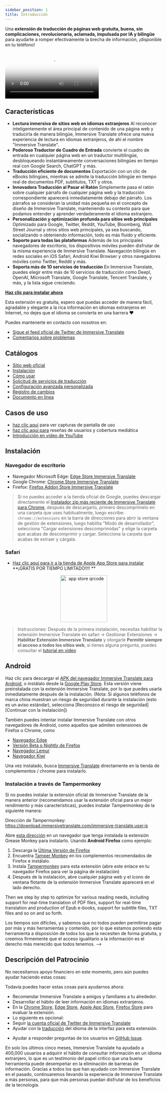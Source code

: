 ```yaml
---
sidebar_position: 1
title: Introducción
---
```


Una **extensión de traducción de páginas web gratuita, buena, sin complicaciones, revolucionaria, aclamada, impulsada por IA y bilingüe** para ayudarte a romper efectivamente la brecha de información, ¡disponible en tu teléfono!

<video
  controls
  poster="https://immersivetranslate.com/assets/price/video-poster-en.png"
  src="https://s.immersivetranslate.com/assets/uploads/en-kefVSe.mp4"
/>

## Características

- **Lectura inmersiva de sitios web en idiomas extranjeros** Al reconocer inteligentemente el área principal de contenido de una página web y traducirla de manera bilingüe, Immersive Translate ofrece una nueva experiencia de lectura en idiomas extranjeros, de ahí el nombre "Immersive Translate".
- **Poderoso Traductor de Cuadro de Entrada** convierte el cuadro de entrada en cualquier página web en un traductor multilingüe, desbloqueando instantáneamente conversaciones bilingües en tiempo real con Google Search, ChatGPT y más.
- **Traducción eficiente de documentos** Exportación con un clic de eBooks bilingües, mientras se admite la traducción bilingüe en tiempo real de documentos PDF, subtítulos, TXT y otros.
- **Innovadora Traducción al Pasar el Ratón** Simplemente pasa el ratón sobre cualquier párrafo de cualquier página web y la traducción correspondiente aparecerá inmediatamente debajo del párrafo. Los párrafos se consideran la unidad más pequeña en el concepto de diseño de Immersive Translate, manteniendo su contexto para que podamos entender y aprender verdaderamente el idioma extranjero.
- **Personalización y optimización profunda para sitios web principales** Optimizado para Google, Twitter, Reddit, YouTube, Bloomberg, Wall Street Journal y otros sitios web principales, ya sea buscando, socializando o obteniendo información, todo es más fluido y eficiente.
- **Soporte para todas las plataformas** Además de los principales navegadores de escritorio, los dispositivos móviles pueden disfrutar de la misma experiencia de Immersive Translate. Navegación bilingüe en redes sociales en iOS Safari, Android Kiwi Browser y otros navegadores móviles como Twitter, Reddit y más.
- **Soporta más de 10 servicios de traducción** En Immersive Translate, puedes elegir entre más de 10 servicios de traducción como Deepl, OpenAI, Microsoft Translate, Google Translate, Tencent Translate, y más, y la lista sigue creciendo.

[**Haz clic para instalar ahora**](/docs/installation/)

Esta extensión es gratuita, espero que puedas acceder de manera fácil, agradable y elegante a la rica información en idiomas extranjeros en Internet, no dejes que el idioma se convierta en una barrera ❤️

Puedes mantenerte en contacto con nosotros en:

<!-- - [Suscríbete a Immersive Translate por correo electrónico](https://immersivetranslate.substack.com/) para recibir las últimas actualizaciones y (beneficios) de manera oportuna. -->

- [Sigue el feed oficial de Twitter de Immersive Translate](https://twitter.com/immersivetrans)
  <!-- - [Sigue el canal de Telegram](https://t.me/immersivetranslate) para recibir las últimas noticias! -->
  <!-- - [Únete al grupo de Telegram](https://t.me/+rq848Z09nehlOTgx) para participar en discusiones sobre características. -->
- [Comentarios sobre problemas](https://github.com/immersive-translate/immersive-translate/issues/)

## Catálogos

- [Sitio web oficial](https://immersivetranslate.com/en/?force=1)
- [Instalación](/docs/installation/)
- [Cómo usar](/docs/usage/)
- [Solicitud de servicios de traducción](/docs/services/)
- [Configuración avanzada personalizada](/docs/advanced/)
- [Registro de cambios](/docs/CHANGELOG/)
- [Documento en línea](/docs/)

## Casos de uso

<!-- - [Conoce los cambios que le sucedieron al usuario Xiao Zhang después de un mes de usar Immersive Translate](#user-xiao-zhangs-story) -->

- [haz clic aquí](/docs/usecase/) para ver capturas de pantalla de uso
- [haz clic aquí para](/docs/review/) reseñas de usuarios y cobertura mediática
- [Introducción en video de YouTube](https://www.youtube.com/watch?v=SHznc5kQCM4&ab_channel=ImmersiveTranslate)

## Instalación

### Navegador de escritorio

- Navegador Microsoft Edge: [Edge Store Immersive Translate](https://microsoftedge.microsoft.com/addons/detail/amkbmndfnliijdhojkpoglbnaaahippg)
- Google Chrome: [Chrome Store Immersive Translate](https://chrome.google.com/webstore/detail/immersive-translate/bpoadfkcbjbfhfodiogcnhhhpibjhbnh)
- Firefox: [Firefox Addon Store Immersive Translate](https://addons.mozilla.org/firefox/addon/immersive-translate/)

> Si no puedes acceder a la tienda oficial de Google, puedes descargar directamente el [Instalador zip más reciente de Immersive Translate para Chrome](https://download.immersivetranslate.com/latest/chrome-immersive-translate.zip), después de descargarlo, primero descomprímelo en una carpeta que uses habitualmente, luego escribe: `chrome://extensions` en la barra de direcciones para abrir la ventana de gestión de extensiones, luego habilita "Modo de desarrollador", selecciona "Cargar extensiones descomprimidas" y elige la carpeta que acabas de descomprimir y cargar. Selecciona la carpeta que acabas de extraer y cárgala.

### Safari

- [Haz clic aquí para ir a la tienda de Apple App Store para instalar](https://apps.apple.com/app/immersive-translate/id6447957425) \*\*¡GRATIS POR TIEMPO LIMITADO!!!! \*\*

<div align="center">
<img src="https://s.immersivetranslate.com/static/official-static/assets/immersive-app-store.png" width="150" alt="app store qrcode" />
</div>

> Instrucciones: Después de la primera instalación, necesitas habilitar la extensión Immersive Translate en safari -> Gestionar Extensiones -> **Habilitar Extensión Immersive Translate** y otorgarle **Permitir siempre el acceso a todos los sitios web**, si tienes alguna pregunta, puedes consultar el [tutorial en video](https://s.immersivetranslate.com/videos/ios_safari_turorial_en.mp4)

## Android

Haz clic para descargar el [APK del navegador Immersive Translate para Android](https://immersivetranslate.com/android/), o instálalo desde la [Google Play Store](https://play.google.com/store/apps/details?id=com.immersivetranslate.browser&utm_campaign=official). Esta versión viene preinstalada con la extensión Immersive Translate, por lo que puedes usarla inmediatamente después de la instalación. (Nota: Si algunos teléfonos de marca china muestran un riesgo de seguridad durante la instalación (esto es un aviso estándar), selecciona [Reconozco el riesgo de seguridad] [Continuar con la instalación])

También puedes intentar instalar Immersive Translate con otros navegadores de Android, como aquellos que admiten extensiones de Firefox o Chrome, como

- [Navegador Edge](https://www.microsoft.com/edge/emmx/immersivetranslatecollaboration)
- [Versión Beta o Nightly de Firefox](https://www.mozilla.org/firefox/channel/android/)
- [Navegador Lemur](https://lemurbrowser.com/)
- [Navegador Kiwi](https://kiwibrowser.com/)

Una vez instalado, busca [Immersive Translate](https://chrome.google.com/webstore/detail/immersive-translate/bpoadfkcbjbfhfodiogcnhhhpibjhbnh) directamente en la tienda de complementos / chrome para instalarlo.

### Instalación a través de Tampermonkey

Si no puedes instalar la extensión oficial de Immersive Translate de la manera anterior (recomendamos usar la extensión oficial para un mejor rendimiento y más características), puedes instalar Tampermonkey de la siguiente manera:

Dirección de Tampermonkey: https://download.immersivetranslate.com/immersive-translate.user.js

Abre [esta dirección](https://download.immersivetranslate.com/immersive-translate.user.js) en un navegador que tenga instalada la extensión Grease Monkey para instalarlo. Usando **Android Firefox** como ejemplo:

1. Descarga la [Última Versión de Firefox](https://www.mozilla.org/firefox/browsers/mobile/android/)
2. Encuentra [Tamper Monkey](https://www.tampermonkey.net/) en los complementos recomendados de Firefox e instálalo.
3. Instala [Tampermonkey](https://download.immersivetranslate.com/immersive-translate.user.js) para esta extensión (abre este enlace en tu navegador Firefox para ver la página de instalación)
4. Después de la instalación, abre cualquier página web y el icono de ventana flotante de la extensión Immersive Translate aparecerá en el lado derecho.

Then we step by step to optimize for various reading needs, including support for real-time translation of PDF files, support for real-time translation and production of Epub e-books, support for subtitle files, TXT files and so on and so forth.

Los tiempos son difíciles, y sabemos que no todos pueden permitirse pagar por más y más herramientas y contenido, por lo que estamos poniendo esta herramienta a disposición de todos los que la necesiten de forma gratuita, y creemos firmemente que el acceso igualitario a la información es el derecho más merecido que todos tenemos. -->

## Descripción del Patrocinio

No necesitamos apoyo financiero en este momento, pero aún puedes ayudar haciendo estas cosas:

Todavía puedes hacer estas cosas para ayudarnos ahora:

- Recomendar Immersive Translate a amigos y familiares a tu alrededor.
- Desarrollar el hábito de leer información en idiomas extranjeros.
- En la [Chrome Store](https://chrome.google.com/webstore/detail/immersive-translate/bpoadfkcbjbfhfodiogcnhhhpibjhbnh), [Edge Store](https://microsoftedge.microsoft.com/addons/detail/immersive-translate-web-/amkbmndfnliijdhojkpoglbnaaahippg), [Apple App Store](https://apps.apple.com/app/id6447957425), [Firefox Store](https://addons.mozilla.org/firefox/addon/immersive-translate/) para evaluar la extensión.
- Lo siguiente es opcional:
  <!-- - Suscribirse al [correo electrónico oficial de Immersive Translate](https://immersivetranslate.substack.com/) -->
  <!-- - [Unirse al canal de Telegram](https://t.me/immersivetranslate) -->
- Seguir [la cuenta oficial de Twitter de Immersive Translate](https://twitter.com/immersivetrans)
- Ayudar con la [traducción](https://crowdin.com/project/immersive-translate) del idioma de la interfaz para esta extensión.
<!-- - Ayudar a responder preguntas de los usuarios en [Grupos de Telegram](https://t.me/+rq848Z09nehlOTgx). -->
- Ayudar a responder preguntas de los usuarios en [GitHub Issue](https://github.com/immersive-translate/immersive-translate/issues).

En solo los últimos cinco meses, Immersive Translate ha ayudado a 400,000 usuarios a adquirir el hábito de consultar información en un idioma extranjero, lo que es un testimonio del papel crítico que una buena herramienta puede desempeñar en la eliminación de barreras de información. Gracias a todos los que han ayudado con Immersive Translate en el pasado, continuaremos llevando la experiencia de Immersive Translate a más personas, para que más personas puedan disfrutar de los beneficios de la tecnología.